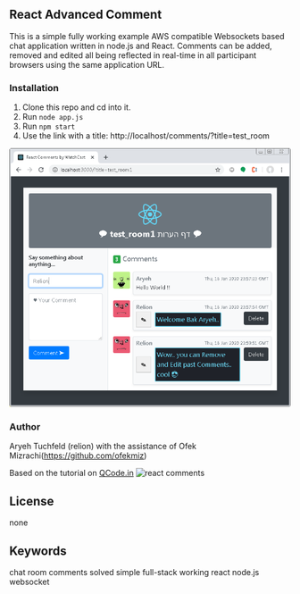 ## React Advanced Comment

This is a simple fully working example AWS compatible Websockets based chat application written in node.js and React.
Comments can be added, removed and edited all being reflected in real-time in all participant browsers using the same application URL.

### Installation

1.  Clone this repo and cd into it.
2.  Run `node app.js`
3.  Run `npm start`
4.  Use the link with a title: http://localhost/comments/?title=test_room

<img src="images/advance_react_comments_room_snapshot.png" title="Advance react comments room snapshot">

### Author

Aryeh Tuchfeld (relion)
with the assistance of Ofek Mizrachi(https://github.com/ofekmiz)

Based on the tutorial on [QCode.in](https://www.qcode.in/learn-react-by-creating-a-comment-app)
![react comments](https://i2.wp.com/www.qcode.in/wp-content/uploads/2018/07/react-comment-app.png?resize=1200%2C811&ssl=1)

## License

none

## Keywords

chat room comments solved simple full-stack working react node.js websocket
